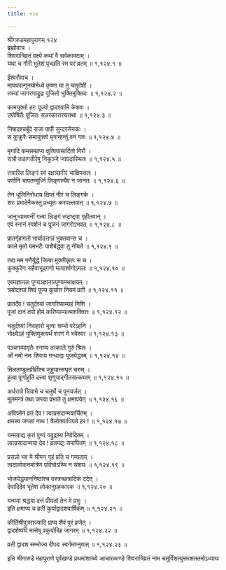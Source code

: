 ```yaml
---
title: १२४

---
```

श्रीगरुडमहापुराणम् १२४  
ब्रह्मोवाच ।  
शिवरात्रिव्रतं वक्ष्ये कथां वै सर्वकामदाम् ।  
यथा च गौरी भूतेशं पृच्छति स्म परं व्रतम् ॥ १,१२४.१ ॥  
  
ईश्वरौवाच ।  
माघफाल्गुनयोर्मध्ये कृष्णा या तु चतुर्दशी ।  
तस्यां जागरणाद्रुद्रः पूजितो भुक्तिमुक्तिदः ॥ १,१२४.२ ॥  
  
कामयुक्तो हरः पूज्यो द्वादश्यामि केशवः ।  
उपोषितैः पूजितः सन्नरकात्तरयत्तथा ॥ १,१२४.३ ॥  
  
निषादश्चर्बुदे राजा पापी सुन्दरसेनकः ।  
स कुक्रुरैः समायुक्तो मृगान्हन्तुं वनं गतः ॥ १,१२४.४ ॥  
  
मृगादि कमसम्प्राप्य क्षुत्पिपासार्दितो गिरौ ।  
रात्रौ तडागतीरेषु निकुञ्जे जाग्रदास्थितः ॥ १,१२४.५ ॥  
  
तत्रास्ति लिङ्गं स्वं रक्षञ्छरीरं चाक्षिपत्ततः ।  
पर्णानि चापतन्मूर्ध्नि लिङ्गस्यैव न जानतः ॥ १,१२४.६ ॥  
  
तेन धूलिनिरोधाय क्षिप्तं नीरं च लिङ्गके ।  
शरः प्रमादेनैकस्तु प्रच्युतः करपल्लवात् ॥ १,१२४.७ ॥  
  
जानुभ्यामवनीं गत्वा लिङ्गं स्प्टष्ट्वा गृहीतवान् ।  
एवं स्नानं स्पर्शनं च पूजनं जागरोऽभवत् ॥ १,१२४.८ ॥  
  
प्रातर्गृहागतो भार्यादत्तान्नं भुक्तवान्स च ।  
काले मृतो यमभटैः पाशैर्बद्ध्वा तु नीयते ॥ १,१२४.९ ॥  
  
तदा मम गणैर्युद्धे जित्वा मुक्तीकृतः स च ।  
कुक्कुरेण सहैवाभूद्गणो मत्पार्श्वगोऽमलः ॥ १,१२४.१० ॥  
  
एवमज्ञानतः पुण्यञ्ज्ञानात्पुण्यमथाक्षयम् ।  
त्रयोदश्यां शिवं पूज्य कुर्यात्त नियमं व्रती ॥ १,१२४.११ ॥  
  
प्रातर्देव ! चतुर्दश्यां जागरिष्याम्यहं निशि ।  
पूजां दानं तपो होमं करिष्याम्यात्मशक्तितः ॥ १,१२४.१२ ॥  
  
चतुर्दश्यां निराहारो भूत्वा शम्भो परेऽहनि ।  
भोक्ष्येऽहं भुक्तिमुक्त्यर्थं शरणं मे भवेश्वर ॥ १,१२४.१३ ॥  
  
पञ्चगव्यामृतैः स्नाप्य तत्काले गुरुं श्रितः ।  
ओं नमो नमः शिवाय गन्धाद्यः पूजयेद्धरम् ॥ १,१२४.१४ ॥  
  
तिलतण्डुलव्रीहींश्च जुहुयात्सघृतं चरुम् ।  
हुत्वा पूर्णाहुतिं दत्त्वा शृणुयाद्गीतसत्कथाम् ॥ १,१२४.१५ ॥  
  
अर्धरात्रे त्रियामे च चतुर्थे च पुनयर्जत् ।  
मूलमन्त्रं तथा जप्त्वा प्रभाते तु क्षमापयेत् ॥ १,१२४.१६ ॥  
  
अविघ्नेन व्रतं देव ! त्वत्प्रसदान्मयार्चितम् ।  
क्षमस्व जगतां नाथ ! त्रैलोक्याधिपते हर ! ॥ १,१२४.१७ ॥  
  
यन्मयाद्य कृतं पुण्यं यद्रुद्रस्य निवेदितम् ।  
त्वत्प्रसादान्मया देव ! व्रतमद्य समापितम् ॥ १,१२४.१८ ॥  
  
प्रसन्नो भव मे श्रीमन् गृहं प्रति च गम्यताम् ।  
त्वदालोकनमात्रेण पवित्रोऽस्मि न संशयः ॥ १,१२४.१९ ॥  
  
भोजयेद्ध्याननिष्ठांश्च वस्त्रच्छत्रादिकं ददेत् ।  
देवादिदेव भूतेश लोकानुग्रहकारक ॥ १,१२४.२० ॥  
  
यन्मया श्रद्धया दत्तं प्रीयतां तेन मे प्रभुः ।  
इति क्षमाप्य च व्रती कुर्याद्वादशवार्षिकम् ॥ १,१२४.२१ ॥  
  
कीर्तिश्रीपुत्रराज्यादि प्राप्य शैवं पुरं व्रजेत् ।  
द्वादशेष्वपि मासेषु प्रकुर्यादिह जागरम् ॥ १,१२४.२२ ॥  
  
व्रती द्वादश सम्भोज्य दीपदः स्वर्गमाप्नुयात् ॥ १,१२४.२३ ॥  
  
इति श्रीगारुडे महापुराणे पूर्वखण्डे प्रथमांशाख्ये आचारकाण्डे शिवरात्रिव्रतं नाम चतुर्विंशत्युत्तरशततमोऽध्यायः